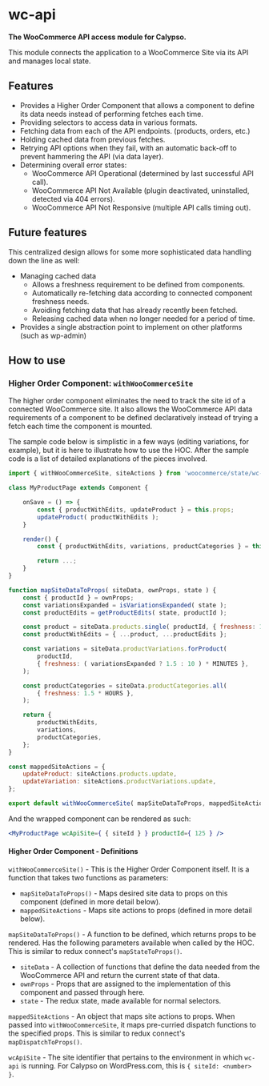 wc-api
======

**The WooCommerce API access module for Calypso.**

This module connects the application to a WooCommerce Site via its API and manages local state.

## Features

* Provides a Higher Order Component that allows a component to define its data needs instead of performing fetches each time.
* Providing selectors to access data in various formats.
* Fetching data from each of the API endpoints. (products, orders, etc.)
* Holding cached data from previous fetches.
* Retrying API options when they fail, with an automatic back-off to prevent hammering the API (via data layer).
* Determining overall error states:
	- WooCommerce API Operational (determined by last successful API call).
	- WooCommerce API Not Available (plugin deactivated, uninstalled, detected via 404 errors).
	- WooCommerce API Not Responsive (multiple API calls timing out).

## Future features

This centralized design allows for some more sophisticated data handling down the line as well:

* Managing cached data
	- Allows a freshness requirement to be defined from components.
	- Automatically re-fetching data according to connected component freshness needs.
	- Avoiding fetching data that has already recently been fetched.
	- Releasing cached data when no longer needed for a period of time.
* Provides a single abstraction point to implement on other platforms (such as wp-admin)

## How to use

### Higher Order Component: `withWooCommerceSite`

The higher order component eliminates the need to track the site id of a connected WooCommerce site.
It also allows the WooCommerce API data requirements of a component to be defined declaratively instead
of trying a fetch each time the component is mounted.

The sample code below is simplistic in a few ways (editing variations, for example), but it is here to illustrate how to use the HOC.
After the sample code is a list of detailed explanations of the pieces involved.

```javascript
import { withWooCommerceSite, siteActions } from 'woocommerce/state/wc-api';

class MyProductPage extends Component {

	onSave = () => {
		const { productWithEdits, updateProduct } = this.props;
		updateProduct( productWithEdits );
	}

	render() {
		const { productWithEdits, variations, productCategories } = this.props;

		return ...;
	}
}

function mapSiteDataToProps( siteData, ownProps, state ) {
	const { productId } = ownProps;
	const variationsExpanded = isVariationsExpanded( state );
	const productEdits = getProductEdits( state, productId );

	const product = siteData.products.single( productId, { freshness: 1.5 * MINUTES } );
	const productWithEdits = { ...product, ...productEdits };

	const variations = siteData.productVariations.forProduct(
		productId,
		{ freshness: ( variationsExpanded ? 1.5 : 10 ) * MINUTES },
	);

	const productCategories = siteData.productCategories.all(
		{ freshness: 1.5 * HOURS },
	);

	return {
		productWithEdits,
		variations,
		productCategories,
	};
}

const mappedSiteActions = {
	updateProduct: siteActions.products.update,
	updateVariation: siteActions.productVariations.update,
};

export default withWooCommerceSite( mapSiteDataToProps, mappedSiteActions )( MyProductPage );
```

And the wrapped component can be rendered as such:

```jsx
<MyProductPage wcApiSite={ { siteId } } productId={ 125 } />
```

#### Higher Order Component - Definitions

`withWooCommerceSite()` - This is the Higher Order Component itself. It is a function that takes two functions as parameters:
- `mapSiteDataToProps()` - Maps desired site data to props on this component (defined in more detail below).
- `mappedSiteActions` - Maps site actions to props (defined in more detail below).

`mapSiteDataToProps()` - A function to be defined, which returns props to be rendered. Has the following parameters available when called by the HOC. This is similar to redux connect's `mapStateToProps()`.
- `siteData` - A collection of functions that define the data needed from the WooCommerce API and return the current state of that data.
- `ownProps` - Props that are assigned to the implementation of this component and passed through here.
- `state` - The redux state, made available for normal selectors.

`mappedSiteActions` - An object that maps site actions to props. When passed into `withWooCommerceSite`, it maps pre-curried dispatch functions to the specified props. This is similar to redux connect's `mapDispatchToProps()`.

`wcApiSite` - The site identifier that pertains to the environment in which `wc-api` is running. For Calypso on WordPress.com, this is `{ siteId: <number> }`.

